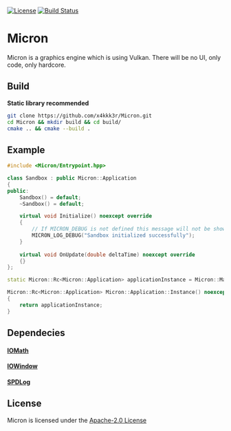 [![License](https://img.shields.io/github/license/x4kkk3r/Micron)]()
[![Build Status](https://travis-ci.com/x4kkk3r/Micron.svg?branch=master)](https://travis-ci.com/x4kkk3r/Micron)

# Micron
Micron is a graphics engine which is using Vulkan. There will be no UI, only code, only hardcore.

## Build
**Static library recommended**
````sh
git clone https://github.com/x4kkk3r/Micron.git
cd Micron && mkdir build && cd build/
cmake .. && cmake --build .
````

## Example
```cpp
#include <Micron/Entrypoint.hpp>

class Sandbox : public Micron::Application
{
public:
    Sandbox() = default;
    ~Sandbox() = default;

    virtual void Initialize() noexcept override 
    {
        // If MICRON_DEBUG is not defined this message will not be shown
        MICRON_LOG_DEBUG("Sandbox initialized successfully");
    }
    
    virtual void OnUpdate(double deltaTime) noexcept override
    {}
};

static Micron::Rc<Micron::Application> applicationInstance = Micron::MakeRc<Sandbox>();

Micron::Rc<Micron::Application> Micron::Application::Instance() noexcept
{
    return applicationInstance;
}
```

## Dependecies
#### [IOMath](https://github.com/x4kkk3r/IOMath)
#### [IOWindow](https://github.com/x4kkk3r/IOWindow)
#### [SPDLog](https://github.com/gabime/spdlog)

## License
Micron is licensed under the [Apache-2.0 License](LICENSE)